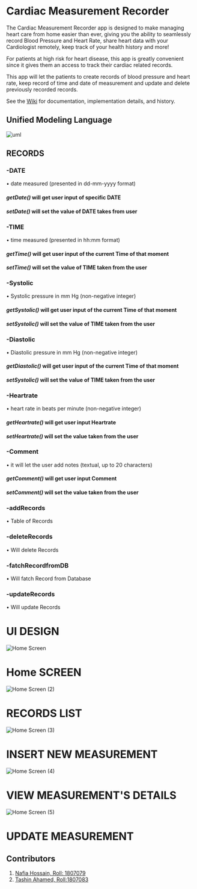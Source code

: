 # Cardiac Measurement Recorder

The Cardiac Measurement Recorder app is designed to make managing heart care from home easier than ever, giving you the ability to seamlessly record Blood Pressure and Heart Rate, share heart data with your Cardiologist remotely, keep track of your health history and more!

For patients at high risk for heart disease, this app is greatly convenient since it gives them an access to track their cardiac related records. 

This app will let the patients to create records of blood pressure and heart rate, keep record of time and date of measurement and update and delete previously recorded records. 

See the [Wiki](https://github.com/Tashin-Ahamed/Cardiac-Measurement-Recorder/wiki) for documentation, implementation details, and history.


## Unified Modeling Language
![uml](https://user-images.githubusercontent.com/54912601/177001173-38dbdb8b-81e8-4a45-a854-6b730313e019.png)

## RECORDS

###  -DATE
• date measured (presented in dd-mm-yyyy format)

#### _getDate()_ will get user input of specific DATE
#### _setDate()_ will set the value of DATE takes from user
 
### -TIME
 • time measured (presented in hh:mm format) 
 #### _getTime()_ will get user input of the current Time of that moment
 #### _setTime()_ will set the value of TIME taken from the user

### -Systolic
• Systolic pressure in mm Hg (non-negative integer) 
 #### _getSystolic()_ will get user input of the current Time of that moment
 #### _setSystolic()_ will set the value of TIME taken from the user

### -Diastolic
 • Diastolic pressure in mm Hg (non-negative integer) 
 #### _getDiastolic()_ will get user input of the current Time of that moment
 #### _setSystolic()_ will set the value of TIME taken from the user

### -Heartrate
 • heart rate in beats per minute (non-negative integer) 
 #### _getHeartrate()_ will get user input Heartrate
 #### _setHeartrate()_ will set the value taken from the user

### -Comment
 • it will let the user add notes (textual, up to 20 characters)
 #### _getComment()_ will get user input Comment
 #### _setComment()_ will set the value taken from the user

### -addRecords
• Table of Records

### -deleteRecords
• Will delete Records

### -fatchRecordfromDB
• Will fatch Record from Database

### -updateRecords
• Will update Records

# UI DESIGN


![Home Screen](https://user-images.githubusercontent.com/54912601/177003827-39403f57-a03b-4df2-a7b8-307527b3f486.png)
# Home SCREEN
![Home Screen (2)](https://user-images.githubusercontent.com/54912601/177003837-541c63f3-3368-4509-b08b-2e4df7dbc17e.png)
# RECORDS LIST
![Home Screen (3)](https://user-images.githubusercontent.com/54912601/177003841-49f91a96-ea65-4faf-a79e-6d881670b24c.png)
# INSERT NEW MEASUREMENT

![Home Screen (4)](https://user-images.githubusercontent.com/54912601/177003844-43770db3-8440-4f16-876a-9da1ce864722.png)
# VIEW MEASUREMENT'S DETAILS

![Home Screen (5)](https://user-images.githubusercontent.com/54912601/177003847-0e2b57cb-d563-4fbe-bd24-85303feca6e3.png)
# UPDATE MEASUREMENT


## Contributors
1. [Nafia Hossain, Roll: 1807079](https://github.com/nafiahossain)
2. [Tashin Ahamed, Roll:1807083](https://github.com/Tashin-Ahamed)
